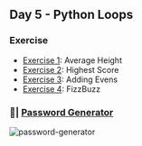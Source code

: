 ## Day 5 - Python Loops

### Exercise

- [Exercise 1](): Average Height
- [Exercise 2](): Highest Score
- [Exercise 3](): Adding Evens
- [Exercise 4](): FizzBuzz

### 📝| [Password Generator]()
![password-generator](password-generator.gif)

